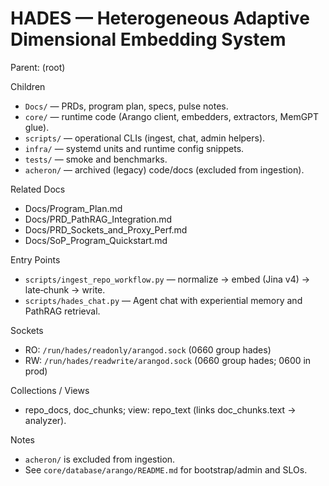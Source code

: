 # HADES — Heterogeneous Adaptive Dimensional Embedding System

Parent: (root)

Children

- `Docs/` — PRDs, program plan, specs, pulse notes.
- `core/` — runtime code (Arango client, embedders, extractors, MemGPT glue).
- `scripts/` — operational CLIs (ingest, chat, admin helpers).
- `infra/` — systemd units and runtime config snippets.
- `tests/` — smoke and benchmarks.
- `acheron/` — archived (legacy) code/docs (excluded from ingestion).

Related Docs

- Docs/Program_Plan.md
- Docs/PRD_PathRAG_Integration.md
- Docs/PRD_Sockets_and_Proxy_Perf.md
- Docs/SoP_Program_Quickstart.md

Entry Points

- `scripts/ingest_repo_workflow.py` — normalize → embed (Jina v4) → late‑chunk → write.
- `scripts/hades_chat.py` — Agent chat with experiential memory and PathRAG retrieval.

Sockets

- RO: `/run/hades/readonly/arangod.sock` (0660 group hades)
- RW: `/run/hades/readwrite/arangod.sock` (0660 group hades; 0600 in prod)

Collections / Views

- repo_docs, doc_chunks; view: repo_text (links doc_chunks.text → analyzer).

Notes

- `acheron/` is excluded from ingestion.
- See `core/database/arango/README.md` for bootstrap/admin and SLOs.
